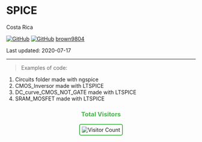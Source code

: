 # SPICE

Costa Rica

[![GitHub](https://badgen.net/badge/icon/github?icon=github&label)](https://github.com) 
[![GitHub](https://img.shields.io/badge/--181717?logo=github&logoColor=ffffff)](https://github.com/)
[brown9804](https://github.com/brown9804)

Last updated: 2020-07-17

----------

> Examples of code:

1. Circuits folder made with ngspice 
2. CMOS_Inversor made with LTSPICE
3. DC_curve_CMOS_NOT_GATE made with LTSPICE
4. SRAM_MOSFET made with LTSPICE

<div align="center">
  <h3 style="color: #4CAF50;">Total Visitors</h3>
  <img src="https://profile-counter.glitch.me/brown9804/count.svg" alt="Visitor Count" style="border: 2px solid #4CAF50; border-radius: 5px; padding: 5px;"/>
</div>
